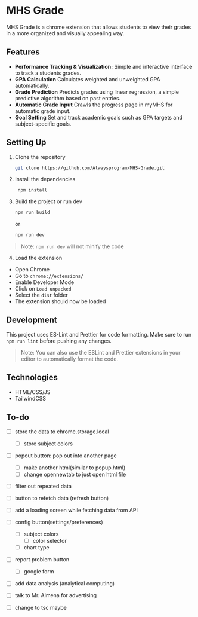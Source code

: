 # MHS Grade

MHS Grade is a chrome extension that allows students to view their grades in a more organized and visually appealing way.

## Features

- **Performance Tracking & Visualization:** Simple and interactive interface to track a students grades.
- **GPA Calculation** Calculates weighted and unweighted GPA automatically.
- **Grade Prediction** Predicts grades using linear regression, a simple predictive algorithm based on past entries.
- **Automatic Grade Input** Crawls the progress page in myMHS for automatic grade input.
- **Goal Setting** Set and track academic goals such as GPA targets and subject-specific goals.

## Setting Up

1. Clone the repository

   ```bash
   git clone https://github.com/Alwaysprogram/MHS-Grade.git
   ```

2. Install the dependencies

   ```bash
    npm install
    ```

3. Build the project or run dev

   ```bash
   npm run build
   ```

   or

   ```bash
   npm run dev
   ```

  > Note: `npm run dev` will not minify the code

4. Load the extension

- Open Chrome
- Go to `chrome://extensions/`
- Enable Developer Mode
- Click on `Load unpacked`
- Select the `dist` folder
- The extension should now be loaded

## Development

This project uses ES-Lint and Prettier for code formatting. Make sure to run `npm run lint` before pushing any changes.

> Note: You can also use the ESLint and Prettier extensions in your editor to automatically format the code.

## Technologies

- HTML/CSS/JS
- TailwindCSS

## To-do

- [ ] store the data to chrome.storage.local
  - [ ] store subject colors

- [ ] popout button: pop out into another page
  - [ ] make another html(similar to popup.html)
  - [ ] change opennewtab to just open html file
- [ ] filter out repeated data
- [ ] button to refetch data (refresh button)
- [ ] add a loading screen while fetching data from API
- [ ] config button(settings/preferences)
  - [ ] subject colors
    - [ ] color selector
  - [ ] chart type
- [ ] report problem button
  - [ ] google form
- [ ] add data analysis (analytical computing)
- [ ] talk to Mr. Almena for advertising

- [ ] change to tsc maybe
